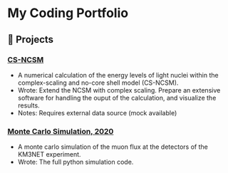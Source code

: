 # My Coding Portfolio
## 🚀 Projects

### [CS-NCSM ](https://github.com/osama/data-processor)
- A numerical calculation of the energy levels of light nuclei within the complex-scaling and no-core shell model (CS-NCSM).
- Wrote: Extend the NCSM with complex scaling.
         Prepare an extensive software for handling the ouput of the calculation, and visualize the results.
- Notes: Requires external data source (mock available)

### [Monte Carlo Simulation, 2020](https://github.com/Osama-Yaghi/atmospheric-muon-simulation-KM3net)
- A monte carlo simulation of the muon flux at the detectors of the KM3NET experiment.
- Wrote: The full python simulation code.
